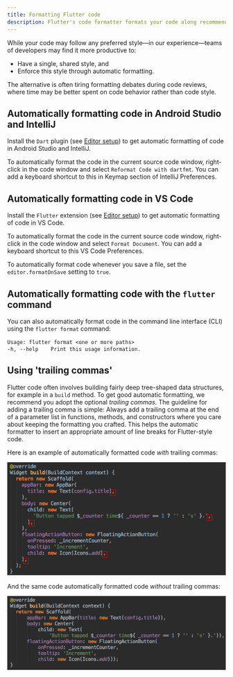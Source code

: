 ```yaml
---
title: Formatting Flutter code
description: Flutter's code formatter formats your code along recommended style guidelines.
---
```



While your code may follow any preferred style&mdash;in our
experience&mdash;teams of developers may find it more productive to:

* Have a single, shared style, and
* Enforce this style through automatic formatting.

The alternative is often tiring formatting debates during code reviews, where
time may be better spent on code behavior rather than code style.

## Automatically formatting code in Android Studio and IntelliJ

Install the `Dart` plugin (see [Editor setup](/get-started/editor))
to get automatic formatting of code in Android Studio and IntelliJ.

To automatically format the code in the current source code window, right-click
in the code window and select `Reformat Code with dartfmt`.
You can add a keyboard shortcut to this in Keymap section of IntelliJ
Preferences.

## Automatically formatting code in VS Code

Install the `Flutter` extension (see [Editor setup](/get-started/editor))
to get automatic formatting of code in VS Code.

To automatically format the code in the current source code window, right-click
in the code window and select `Format Document`. You can add a keyboard
shortcut to this VS Code Preferences.

To automatically format code whenever you save a file, set the
`editor.formatOnSave` setting to `true`.

## Automatically formatting code with the `flutter` command

You can also automatically format code in the command line interface (CLI) using
the `flutter format` command:

```
Usage: flutter format <one or more paths>
-h, --help    Print this usage information.
```

## Using 'trailing commas'

Flutter code often involves building fairly deep tree-shaped data structures,
for example in a `build` method. To get good automatic formatting, we recommend
you adopt the optional *trailing commas*. The guideline for adding a trailing
comma is simple: Always add a trailing comma at the end of a parameter list in
functions, methods, and constructors where you care about keeping the formatting
you crafted. This helps the automatic formatter to insert an appropriate
amount of line breaks for Flutter-style code.

Here is an example of automatically formatted code *with* trailing commas:

![Automatically formatted code with trailing commas](images/trailing-comma-with.png)

And the same code automatically formatted code *without* trailing commas:

![Automatically formatted code without trailing commas](images/trailing-comma-without.png)
